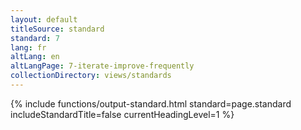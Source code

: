 ```yaml
---
layout: default
titleSource: standard
standard: 7
lang: fr
altLang: en
altLangPage: 7-iterate-improve-frequently
collectionDirectory: views/standards
---
```

{% include functions/output-standard.html standard=page.standard includeStandardTitle=false currentHeadingLevel=1 %}

